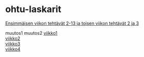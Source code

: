 # ohtu-laskarit

[Ensimmäisen viikon tehtävät 2-13 ja toisen viikon tehtävät 2 ja 3](https://github.com/elmanevala/ohtu-2020-viikko1)

muutos1
muutos2
[viikko1](https://github.com/elmanevala/ohtu-laskarit/tree/main/viikko1)  
[viikko2](https://github.com/elmanevala/ohtu-laskarit/tree/main/viikko2)  
[viikko3](https://github.com/elmanevala/ohtu-laskarit/tree/main/viikko3)  
[viikko4](https://github.com/elmanevala/ohtu-laskarit/tree/main/viikko4)
